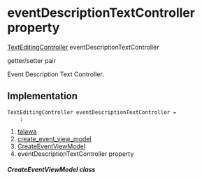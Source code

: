 
<div>

# eventDescriptionTextController property

</div>


[TextEditingController](https://api.flutter.dev/flutter/widgets/TextEditingController-class.html)
eventDescriptionTextController


getter/setter pair




Event Description Text Controller.



## Implementation

``` language-dart
TextEditingController eventDescriptionTextController =
    ;
```







1.  [talawa](../../index.md)
2.  [create_event_view_model](../../view_model_after_auth_view_models_event_view_models_create_event_view_model/)
3.  [CreateEventViewModel](../../view_model_after_auth_view_models_event_view_models_create_event_view_model/CreateEventViewModel-class.md)
4.  eventDescriptionTextController property

##### CreateEventViewModel class







